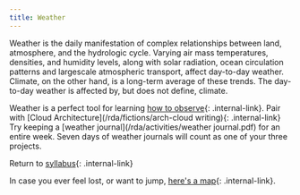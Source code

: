 ```yaml
---
title: Weather
---
```


Weather is the daily manifestation of complex relationships between land, atmosphere, and the hydrologic cycle. Varying air mass temperatures, densities, and humidity levels, along with solar radiation, ocean circulation patterns and largescale atmospheric transport, affect day-to-day weather. Climate, on the other hand, is a long-term average of these trends. The day-to-day weather is affected by, but does not define, climate.

Weather is a perfect tool for learning [how to observe](/rda/observation){: .internal-link}. Pair with [Cloud Architecture](/rda/fictions/arch-cloud writing){: .internal-link} Try keeping a [weather journal](/rda/activities/weather journal.pdf) for an entire week. Seven days of weather journals will count as one of your three projects.

Return to [syllabus](/rda/cccf-syllabus){: .internal-link}

In case you ever feel lost, or want to jump, [here's a map](/rda/cccf-map){: .internal-link}.
